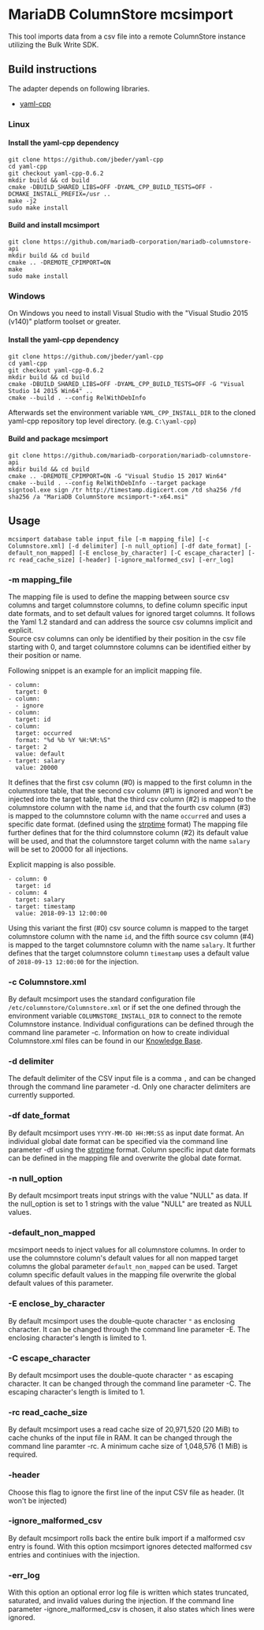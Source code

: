 # MariaDB ColumnStore mcsimport

This tool imports data from a csv file into a remote ColumnStore instance utilizing the Bulk Write SDK.

## Build instructions

The adapter depends on following libraries.

* [yaml-cpp]

### Linux

#### Install the yaml-cpp dependency
```shell
git clone https://github.com/jbeder/yaml-cpp
cd yaml-cpp
git checkout yaml-cpp-0.6.2
mkdir build && cd build
cmake -DBUILD_SHARED_LIBS=OFF -DYAML_CPP_BUILD_TESTS=OFF -DCMAKE_INSTALL_PREFIX=/usr ..
make -j2
sudo make install
```

#### Build and install mcsimport
```shell
git clone https://github.com/mariadb-corporation/mariadb-columnstore-api
mkdir build && cd build
cmake .. -DREMOTE_CPIMPORT=ON 
make
sudo make install
```

### Windows
On Windows you need to install Visual Studio with the "Visual Studio 2015 (v140)" platform toolset or greater.

#### Install the yaml-cpp dependency
```shell
git clone https://github.com/jbeder/yaml-cpp
cd yaml-cpp
git checkout yaml-cpp-0.6.2
mkdir build && cd build
cmake -DBUILD_SHARED_LIBS=OFF -DYAML_CPP_BUILD_TESTS=OFF -G "Visual Studio 14 2015 Win64" ..
cmake --build . --config RelWithDebInfo
```

Afterwards set the environment variable `YAML_CPP_INSTALL_DIR` to the cloned yaml-cpp repository top level directory. (e.g. `C:\yaml-cpp`) 

#### Build and package mcsimport
```shell
git clone https://github.com/mariadb-corporation/mariadb-columnstore-api
mkdir build && cd build
cmake .. -DREMOTE_CPIMPORT=ON -G "Visual Studio 15 2017 Win64" 
cmake --build . --config RelWithDebInfo --target package
signtool.exe sign /tr http://timestamp.digicert.com /td sha256 /fd sha256 /a "MariaDB ColumnStore mcsimport-*-x64.msi"
```

## Usage
```shell
mcsimport database table input_file [-m mapping_file] [-c Columnstore.xml] [-d delimiter] [-n null_option] [-df date_format] [-default_non_mapped] [-E enclose_by_character] [-C escape_character] [-rc read_cache_size] [-header] [-ignore_malformed_csv] [-err_log]
```

### -m mapping_file
The mapping file is used to define the mapping between source csv columns and target columnstore columns, to define column specific input date formats, and to set default values for ignored target columns. It follows the Yaml 1.2 standard and can address the source csv columns implicit and explicit.  
Source csv columns can only be identified by their position in the csv file starting with 0, and target columnstore columns can be identified either by their position or name.

Following snippet is an example for an implicit mapping file.
```
- column:
  target: 0
- column:
  - ignore
- column:
  target: id
- column:
  target: occurred
  format: "%d %b %Y %H:%M:%S"
- target: 2
  value: default
- target: salary
  value: 20000
```
It defines that the first csv column (#0) is mapped to the first column in the columnstore table, that the second csv column (#1) is ignored and won't be injected into the target table, that the third csv column (#2) is mapped to the columnstore column with the name `id`, and that the fourth csv column (#3) is mapped to the columnstore column with the name `occurred` and uses a specific date format. (defined using the [strptime] format)
The mapping file further defines that for the third columnstore column (#2) its default value will be used, and that the columnstore target column with the name `salary` will be set to 20000 for all injections. 


Explicit mapping is also possible.
```
- column: 0
  target: id
- column: 4
  target: salary
- target: timestamp
  value: 2018-09-13 12:00:00
```
Using this variant the first (#0) csv source column is mapped to the target columnstore column with the name `id`, and the fifth source csv column (#4) is mapped to the target columnstore column with the name `salary`. It further defines that the target columnstore column `timestamp` uses a default value of `2018-09-13 12:00:00` for the injection.

### -c Columnstore.xml
By default mcsimport uses the standard configuration file `/etc/columnstore/Columnstore.xml` or if set the one defined through the environment variable `COLUMNSTORE_INSTALL_DIR` to connect to the remote Columnstore instance. Individual configurations can be defined through the command line parameter -c. Information on how to create individual Columnstore.xml files can be found in our [Knowledge Base]. 

### -d delimiter
The default delimiter of the CSV input file is a comma `,` and can be changed through the command line parameter -d. Only one character delimiters are currently supported.

### -df date_format
By default mcsimport uses `YYYY-MM-DD HH:MM:SS` as input date format. An individual global date format can be specified via the command line parameter -df using the [strptime] format. Column specific input date formats can be defined in the mapping file and overwrite the global date format.

### -n null_option
By default mcsimport treats input strings with the value "NULL" as data. If the null_option is set to 1 strings with the value "NULL" are treated as NULL values.

### -default_non_mapped
mcsimport needs to inject values for all columnstore columns. In order to use the columnstore column's default values for all non mapped target columns the global parameter `default_non_mapped` can be used. Target column specific default values in the mapping file overwrite the global default values of this parameter.

### -E enclose_by_character
By default mcsimport uses the double-quote character `"` as enclosing character. It can be changed through the command line parameter -E. The enclosing character's length is limited to 1.

### -C escape_character
By default mcsimport uses the double-quote character `"` as escaping character. It can be changed through the command line parameter -C. The escaping character's length is limited to 1.

### -rc read_cache_size
By default mcsimport uses a read cache size of 20,971,520 (20 MiB) to cache chunks of the input file in RAM. It can be changed through the command line paramter -rc. A minimum cache size of 1,048,576 (1 MiB) is required.

### -header
Choose this flag to ignore the first line of the input CSV file as header. (It won't be injected)

### -ignore_malformed_csv
By default mcsimport rolls back the entire bulk import if a malformed csv entry is found. With this option mcsimport ignores detected malformed csv entries and continiues with the injection.

### -err_log
With this option an optional error log file is written which states truncated, saturated, and invalid values during the injection. If the command line parameter -ignore_malformed_csv is chosen, it also states which lines were ignored.

[yaml-cpp]: https://github.com/jbeder/yaml-cpp
[strptime]: http://pubs.opengroup.org/onlinepubs/9699919799/functions/strptime.html
[Knowledge Base]: https://mariadb.com/kb/en/library/columnstore-bulk-write-sdk/#environment-configuration

